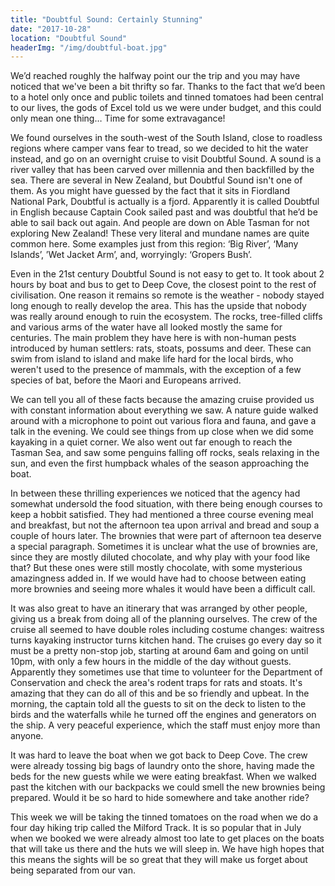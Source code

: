 ```yaml
---
title: "Doubtful Sound: Certainly Stunning"
date: "2017-10-28"
location: "Doubtful Sound"
headerImg: "/img/doubtful-boat.jpg"
---
```


We’d reached roughly the halfway point our the trip and you may have noticed that we've been a bit thrifty so far. Thanks to the fact that we’d been to a hotel only once and public toilets and tinned tomatoes had been central to our lives, the gods of Excel told us we were under budget, and this could only mean one thing… Time for some extravagance!

We found ourselves in the south-west of the South Island, close to roadless regions where camper vans fear to tread, so we decided to hit the water instead, and go on an overnight cruise to visit Doubtful Sound. A sound is a river valley that has been carved over millennia and then backfilled by the sea. There are several in New Zealand, but Doubtful Sound isn't one of them. As you might have guessed by the fact that it sits in Fiordland National Park, Doubtful is actually is a fjord. Apparently it is called Doubtful in English because Captain Cook sailed past and was doubtful that he’d be able to sail back out again. And people are down on Able Tasman for not exploring New Zealand! These very literal and mundane names are quite common here. Some examples just from this region: ‘Big River’, ‘Many Islands’, ’Wet Jacket Arm’, and, worryingly: ‘Gropers Bush’.

Even in the 21st century Doubtful Sound is not easy to get to. It took about 2 hours by boat and bus to get to Deep Cove, the closest point to the rest of civilisation. One reason it remains so remote is the weather - nobody stayed long enough to really develop the area. This has the upside that nobody was really around enough to ruin the ecosystem. The rocks, tree-filled cliffs and various arms of the water have all looked mostly the same for centuries. The main problem they have here is with non-human pests introduced by human settlers: rats, stoats, possums and deer. These can swim from island to island and make life hard for the local birds, who weren't used to the presence of mammals, with the exception of a few species of bat, before the Maori and Europeans arrived.

<div><photo url="/img/doubtful-penguins.jpg"></photo></div>

We can tell you all of these facts because the amazing cruise provided us with constant information about everything we saw. A nature guide walked around with a microphone to point out various flora and fauna, and gave a talk in the evening. We could see things from up close when we did some kayaking in a quiet corner. We also went out far enough to reach the Tasman Sea, and saw some penguins falling off rocks, seals relaxing in the sun, and even the first humpback whales of the season approaching the boat.

In between these thrilling experiences we noticed that the agency had somewhat undersold the food situation, with there being enough courses to keep a hobbit satisfied. They had mentioned a three course evening meal and breakfast, but not the afternoon tea upon arrival and bread and soup a couple of hours later. The brownies that were part of afternoon tea deserve a special paragraph. Sometimes it is unclear what the use of brownies are, since they are mostly diluted chocolate, and why play with your food like that? But these ones were still mostly chocolate, with some mysterious amazingness added in. If we would have had to choose between eating more brownies and seeing more whales it would have been a difficult call.

<div><photo url="/img/doubtful-seal.jpg"></photo></div>

It was also great to have an itinerary that was arranged by other people, giving us a break from doing all of the planning ourselves. The crew of the cruise all seemed to have double roles including costume changes: waitress turns kayaking instructor turns kitchen hand. The cruises go every day so it must be a pretty non-stop job, starting at around 6am and going on until 10pm, with only a few hours in the middle of the day without guests. Apparently they sometimes use that time to volunteer for the Department of Conservation and check the area's rodent traps for rats and stoats. It's amazing that they can do all of this and be so friendly and upbeat. In the morning, the captain told all the guests to sit on the deck to listen to the birds and the waterfalls while he turned off the engines and generators on the ship. A very peaceful experience, which the staff must enjoy more than anyone.

<div><photo url="/img/doubtful-lookout.jpg" fullwidth="true"></photo></div>

It was hard to leave the boat when we got back to Deep Cove. The crew were already tossing big bags of laundry onto the shore, having made the beds for the new guests while we were eating breakfast. When we walked past the kitchen with our backpacks we could smell the new brownies being prepared. Would it be so hard to hide somewhere and take another ride?

This week we will be taking the tinned tomatoes on the road when we do a four day hiking trip called the Milford Track. It is so popular that in July when we booked we were already almost too late to get places on the boats that will take us there and the huts we will sleep in. We have high hopes that this means the sights will be so great that they will make us forget about being separated from our van.